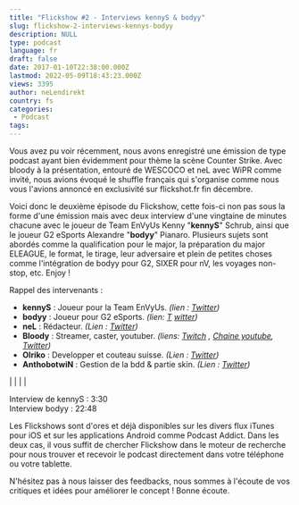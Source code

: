 ```yaml
---
title: "Flickshow #2 - Interviews kennyS & bodyy"
slug: flickshow-2-interviews-kennys-bodyy
description: NULL
type: podcast
language: fr
draft: false
date: 2017-01-10T22:38:00.000Z
lastmod: 2022-05-09T18:43:23.000Z
views: 3395
author: neLendirekt
country: fs
categories:
 - Podcast
tags:
---
```

Vous avez pu voir récemment, nous avons enregistré une émission de type podcast ayant bien évidemment pour thème la scène Counter Strike. Avec bloody à la présentation, entouré de WESCOCO et neL avec WiPR comme invité, nous avions évoqué le shuffle français qui s'organise comme nous vous l'avions annoncé en exclusivité sur flickshot.fr fin décembre.

Voici donc le deuxième épisode du Flickshow, cette fois-ci non pas sous la forme d'une émission mais avec deux interview d'une vingtaine de minutes chacune avec le joueur de Team EnVyUs Kenny "**kennyS**" Schrub, ainsi que le joueur G2 eSports Alexandre "**bodyy**" Pianaro. Plusieurs sujets sont abordés comme la qualification pour le major, la préparation du major ELEAGUE, le format, le tirage, leur adversaire et plein de petites choses comme l'intégration de bodyy pour G2, SIXER pour nV, les voyages non-stop, etc. Enjoy !

Rappel des intervenants :

* **kennyS** : Joueur pour la Team EnVyUs. _(lien : [Twitter](https://twitter.com/EnVy%5FkennyS))_
* **bodyy** : Joueur pour G2 eSports. _(lien: [T](https://twitter.com/G2bodyy)_ _[witter](https://twitter.com/G2bodyy))_
* **neL** : Rédacteur. _(Lien : [Twitter](https://twitter.com/neLendirekt))_
* **Bloody** : Streamer, caster, youtuber. _(liens: [Twitch](https://www.twitch.tv/bloody0110)_ _, [Chaine youtube](https://www.youtube.com/channel/UCC0NyiY%5FPHwuLtmH5hloHUw), [Twitter](https://twitter.com/bloodySuSu))_
* **Olriko** : Developper et couteau suisse. _(Lien : [Twitter](https://twitter.com/Olriko%5F42))_
* **AnthobotwiN** : Gestion de la bdd & partie skin. _(Lien : [Twitter](https://twitter.com/AnthobotwiN))_

|  |
|  |

Interview de kennyS : 3:30  
Interview bodyy : 22:48

Les Flickshows sont d'ores et déjà disponibles sur les divers flux iTunes pour iOS et sur les applications Android comme Podcast Addict. Dans les deux cas, il vous suffit de chercher Flickshow dans le moteur de recherche pour nous trouver et recevoir le podcast directement dans votre téléphone ou votre tablette. 

N'hésitez pas à nous laisser des feedbacks, nous sommes à l'écoute de vos critiques et idées pour améliorer le concept ! Bonne écoute. 
